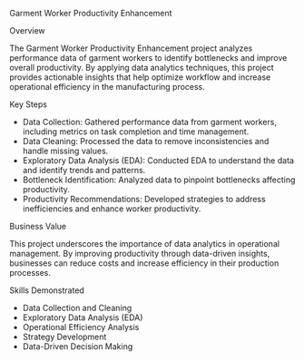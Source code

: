 Garment Worker Productivity Enhancement

Overview

The Garment Worker Productivity Enhancement project analyzes performance data of garment workers to identify bottlenecks and improve overall productivity. By applying data analytics techniques, this project provides actionable insights that help optimize workflow and increase operational efficiency in the manufacturing process.

Key Steps

- Data Collection: Gathered performance data from garment workers, including metrics on task completion and time management.
- Data Cleaning: Processed the data to remove inconsistencies and handle missing values.
- Exploratory Data Analysis (EDA): Conducted EDA to understand the data and identify trends and patterns.
- Bottleneck Identification: Analyzed data to pinpoint bottlenecks affecting productivity.
- Productivity Recommendations: Developed strategies to address inefficiencies and enhance worker productivity.

Business Value

This project underscores the importance of data analytics in operational management. By improving productivity through data-driven insights, businesses can reduce costs and increase efficiency in their production processes.

Skills Demonstrated

- Data Collection and Cleaning
- Exploratory Data Analysis (EDA)
- Operational Efficiency Analysis
- Strategy Development
- Data-Driven Decision Making
